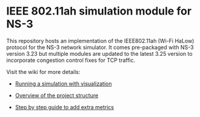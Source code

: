# IEEE 802.11ah simulation module for NS-3

This repository hosts an implementation of the IEEE802.11ah (Wi-Fi HaLow) protocol for the NS-3 network simulator. It comes pre-packaged with NS-3 version 3.23 but multiple modules are updated to the latest 3.25 version to incorporate congestion control fixes for TCP traffic.


Visit the wiki for more details:

* [Running a simulation with visualization](../../wiki/Running-a-simulation)

* [Overview of the project structure](../../wiki/Overall-project-structure)

* [Step by step guide to add extra metrics](../../wiki/Adding-extra-statistics) 
